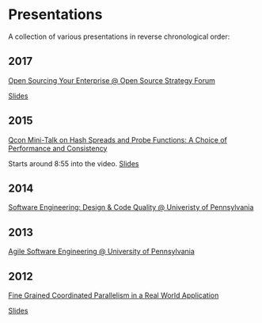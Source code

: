 # Presentations

A collection of various presentations in reverse chronological order:

## 2017
[Open Sourcing Your Enterprise @ Open Source Strategy Forum](https://opensourcestrategyforum.org/talks/financial-services-open-source-participation/)

[Slides](https://github.com/mohrezaei/mohpresentations/blob/master/OpenSourcingYourEnterprise.pdf)

## 2015
[Qcon Mini-Talk on Hash Spreads and Probe Functions: A Choice of Performance and Consistency](https://www.infoq.com/presentations/minitalk-testing-config-spreads)

Starts around 8:55 into the video. [Slides](https://github.com/mohrezaei/mohpresentations/blob/master/HashSpread-Qcon-2015.pdf)

## 2014
[Software Engineering: Design & Code Quality @ Univeristy of Pennsylvania](https://github.com/mohrezaei/mohpresentations/blob/master/CodeQuality-Upenn-2014-final.pdf)

## 2013
[Agile Software Engineering @ University of Pennsylvania](https://github.com/mohrezaei/mohpresentations/blob/master/Agile-Upenn-2013.pdf)

## 2012
[Fine Grained Coordinated Parallelism in a Real World Application](https://www.infoq.com/presentations/Fine-Grained-Parallelism)

[Slides](https://github.com/mohrezaei/mohpresentations/blob/master/Qcon2012-Concurrent.pdf)

